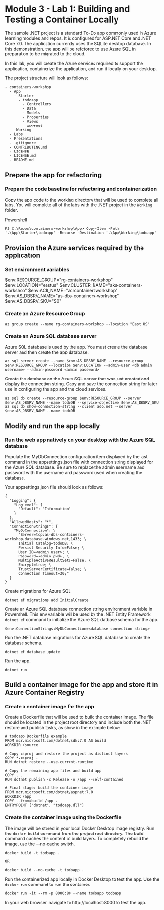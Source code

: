 # Module 3 - Lab 1: Building and Testing a Container Locally

The sample .NET project is a standard To-Do app commonly used in Azure learning modules and repos. It is configured for ASP.NET Core and .NET Core 7.0. The application currently uses the SQLite desktop database. In this demonstration, the app will be refctored to use Azure SQL in preparation to be migrated to the cloud.

In this lab, you will create the Azure services required to support the application, containerize the application, and run it locally on your desktop.

The project structure will look as follows:

```console
- containers-workshop
  - App
    - Starter
      - todoapp
        - Controllers
        - Data
        - Models
        - Properties
        - Views
        - wwwroot
    -Working
  - Labs
  - Presentations
  - .gitignore
  - CONTRIBUTING.md
  - LICENSE
  - LICENSE.md
  - README.md
```

## Prepare the app for refactoring

### Prepare the code baseline for refactoring and containerization

Copy the app code to the working directory that will be used to complete all labs. You will complete all of the labs with the .NET project in the `Working` folder.

Powershell

```console
PS C:\Repos\containers-workshop\App> Copy-Item -Path '.\App\Starter\todoapp' -Recurse -Destination '.\App\Working\todoapp'
```

## Provision the Azure services required by the application

### Set environment variables

$env:RESOURCE_GROUP="rg-containers-workshop"
$env:LOCATION="eastus"
$env:CLUSTER_NAME="aks-containers-workshop"
$env:ACR_NAME="acrcontainersworkshop"
$env:AS_DBSRV_NAME="as-dbs-containers-workshop"
$env:AS_DBSRV_SKU="S0"

### Create an Azure Resource Group

```console
az group create --name rg-containers-workshop --location "East US"
```

### Create an Azure SQL database server

Azure SQL database is used by the app. You must create the database server and then create the app database.

```console
az sql server create --name $env:AS_DBSRV_NAME --resource-group $env:RESOURCE_GROUP --location $env:LOCATION --admin-user <db admin username> --admin-password <admin password>
```

Create the database on the Azure SQL server that was just created and display the connection string. Copy and save the connection string for later use in configuring the app and the cloud services.

```console
az sql db create --resource-group $env:RESOURCE_GROUP --server $env:AS_DBSRV_NAME --name todoDB --service-objective $env:AS_DBSRV_SKU
az sql db show-connection-string --client ado.net --server $env:AS_DBSRV_NAME --name todoDB
```

## Modify and run the app locally

### Run the web app natively on your desktop with the Azure SQL database

Populate the MyDbConnection configuration item displayed by the last command in the appsettings.json file with connection string displayed for the Azure SQL database. Be sure to replace the admin username and password with the username and password used when creating the database.

Your appsettings.json file should look as follows:

```console
{
  "Logging": {
    "LogLevel": {
      "Default": "Information"
    }
  },
  "AllowedHosts": "*",
  "ConnectionStrings": {
    "MyDbConnection": \
      "Server=tcp:as-dbs-containers-workshop.database.windows.net,1433; \
      Initial Catalog=todoDB; \
      Persist Security Info=False; \
      User ID=<admin user>; \
      Password=<admin pwd>; \
      MultipleActiveResultSets=False; \
      Encrypt=true; \
      TrustServerCertificate=False; \
      Connection Timeout=30;"
  }
}
```

Create migrations for Azure SQL

```console
dotnet ef migrations add InitialCreate
```

Create an Azure SQL database connection string environment variable in Powershell. This env variable will be used by the .NET Entity Framework `dotnet ef` command to initialize the Azure SQL datbase schema for the app.

```console
$env:ConnectionStrings:MyDbConnection=<database connection string>
```

Run the .NET database migrations for Azure SQL database to create the database schema.

```console
dotnet ef database update
```

Run the app.

```console
dotnet run
```

## Build a container image for the app and store it in Azure Container Registry

### Create a container image for the app

Create a Dockerfile that will be used to build the container image. The file should be located in the project root directory and include both the .NET restore and publish tasks, as show in the example below:

```console
# todoapp Dockerfile example
FROM mcr.microsoft.com/dotnet/sdk:7.0 AS build
WORKDIR /source

# Copy csproj and restore the project as distinct layers
COPY *.csproj .
RUN dotnet restore --use-current-runtime  

# Copy the remaining app files and build app
COPY . .
RUN dotnet publish -c Release -o /app --self-contained

# Final stage: build the container image
FROM mcr.microsoft.com/dotnet/aspnet:7.0
WORKDIR /app
COPY --from=build /app .
ENTRYPOINT ["dotnet", "todoapp.dll"]
```

### Create the container image using the Dockerfile

The image will be stored in your local Docker Desktop image registry. Run the `docker build` command from the project root directory. The build command caches the content of build layers. To completely rebuild the image, use the --no-cache switch.

```console
docker build -t todoapp .

OR

docker build --no-cache -t todoapp .
```

Run the containerized app locally in Docker Desktop to test the app. Use the `docker run` command to run the container.

```console
docker run -it --rm -p 8000:80 --name todoapp todoapp
```

In your web browser, navigate to http://localhost:8000 to test the app.
